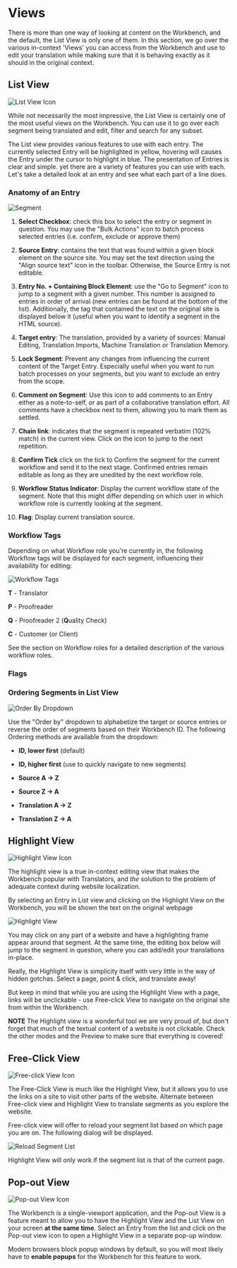 # Views

There is more than one way of looking at content on the Workbench, and the default, the List View is only one of them. In this section, we go over the various in-context 'Views' you can access from the Workbench and use to edit your translation while making sure that it is behaving exactly as it should in the original context.

## List View

![List View Icon](/img/workbench/listview_icon.png)

While not necessarily the most impressive, the List View is certainly one of the most useful views on the Workbench. You can use it to go over each segment being translated and edit, filter and search for any subset.

The List view provides various features to use with each entry. The currently selected Entry will be highlighted in yellow, hovering will causes the Entry under the cursor to highlight in blue. The presentation of Entries is clear and simple. yet there are a variety of features you can use with each. Let's take a detailed look at an entry and see what each part of a line does.

### Anatomy of an Entry

![Segment](/img/workbench/segment_list_view.png)

1. **Select Checkbox**: check this box to select the entry or segment in question. You may use the "Bulk Actions" icon to batch process selected entries (i.e. confirm, exclude or approve them)

2. **Source Entry**: contains the text that was found within a given block element on the source site. You may set the text direction using the "Align source text" icon in the toolbar. Otherwise, the Source Entry is not editable.

3. **Entry No. + Containing Block Element**: use the "Go to Segment" icon to jump to a segment with a given number. This number is assigned to entries in order of arrival (new entries can be found at the bottom of the list). Additionally, the tag that contained the text on the original site is displayed below it (useful when you want to identify a segment in the HTML source).

4. **Target entry**: The translation, provided by a variety of sources: Manual Editing, Translation Imports, Machine Translation or Translation Memory.

5. **Lock Segment**: Prevent any changes from influencing the current content of the Target Entry. Especially useful when you want to run batch processes on your segments, but you want to exclude an entry from the scope.

6. **Comment on Segment**: Use this icon to add comments to an Entry either as a note-to-self, or as part of a collaborative translation effort. All comments have a checkbox next to them, allowing you to mark them as settled.

7. **Chain link**: indicates that the segment is repeated verbatim (102% match) in the current view. Click on the icon to jump to the next repetition.

8. **Confirm Tick** click on the tick to Confirm the segment for the current workflow and send it to the next stage. Confirmed entries remain editable as long as they are unedited by the next workflow role.

9. **Workflow Status Indicator**: Display the current workflow state of the segment. Note that this might differ depending on which user in which workflow role is currently looking at the segment.

10. **Flag**: Display current translation source.

### Workflow Tags

Depending on what Workflow role you're currently in, the following Workflow tags will be displayed for each segment, influencing their availability for editing:

![Workflow Tags](/img/workbench/workflow_tags.png)

**T** - Translator

**P** - Proofreader

**Q** - Proofreader 2 (**Q**uality Check)

**C** - Customer (or Client)

See the section on Workflow roles for a detailed description of the various workflow roles.

### Flags

### Ordering Segments in List View

![Order By Dropdown](/img/workbench/order_by_dropdown.png)

Use the "Order by" dropdown to alphabetize the target or source entries or reverse the order of segments based on their Workbench ID. The following Ordering methods are available from the dropdown:

- **ID, lower first** (default)

- **ID, higher first** (use to quickly navigate to new segments)

- **Source A → Z**

- **Source Z → A**

- **Translation A → Z**

- **Translation Z → A**

## Highlight View

![Highlight View Icon](/img/workbench/highlight_view_icon.png)

The highlight view is a true in-context editing view that makes the Workbench popular with Translators, and _the_ solution to the problem of adequate context during website localization.

By selecting an Entry in List view and clicking on the Highlight View on the Workbench, you will be shown the text on the original webpage

![Highlight View](/img/workbench/highlight_view.png)

You may click on any part of a website and have a highlighting frame appear around that segment. At the same time, the editing box below will jump to the segment in question, where you can add/edit your translations in-place.

Really, the Highlight View is simplicity itself with very little in the way of hidden gotchas. Select a page, point & click, and translate away!

But keep in mind that while you are using the Highlight View with a page, links will be unclickable - use Free-click View to navigate on the original site from within the Workbench.

**NOTE** The Highlight view is a wonderful tool we are very proud of, but don't forget that much of the textual content of a website is not clickable. Check the other modes and the Preview to make sure that everything is covered!

## Free-Click View

![Free-click View Icon](/img/workbench/free_click_view_icon.png)

The Free-Click View is much like the Highlight View, but it allows you to use the links on a site to visit other parts of the website. Alternate between Free-click view and Highlight View to translate segments as you explore the website.

Free-click view will offer to reload your segment list based on which page you are on. The following dialog will be displayed.

![Reload Segment List](/img/workbench/reload_segments_redirecting.png)

Highlight View will only work if the segment list is that of the current page.

## Pop-out View

![Pop-out View Icon](/img/workbench/popout_view_icon.png)

The Workbench is a single-viewport application, and the Pop-out View is a feature meant to allow you to have the Highlight View and the List View on your screen **at the same time**. Select an Entry from the list and click on the Pop-out view icon to open a Highlight View in a separate pop-up window.

Modern browsers block popup windows by default, so you will most likely have to **enable popups** for the Workbench for this feature to work.
